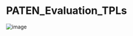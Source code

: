 # PATEN_Evaluation_TPLs
![image](https://github.com/user-attachments/assets/b193b3cb-ec1a-479b-b920-3a1bf5fc6c84)


